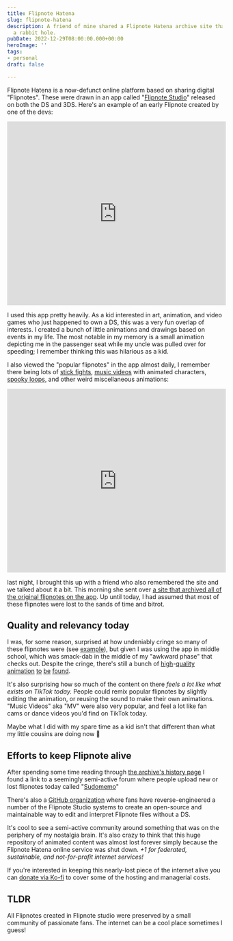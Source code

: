 ```yaml
---
title: Flipnote Hatena
slug: flipnote-hatena
description: A friend of mine shared a Flipnote Hatena archive site that sent me down
  a rabbit hole.
pubDate: 2022-12-29T08:00:00.000+00:00
heroImage: ''
tags:
- personal
draft: false

---
```

Flipnote Hatena is a now-defunct online platform based on sharing digital "Flipnotes". These were drawn in an app called "[Flipnote Studio](https://en.wikipedia.org/wiki/Flipnote_Studio)" released on both the DS and 3DS. Here's an example of an early Flipnote created by one of the devs:

<iframe src="https://archive.sudomemo.net/watch/embed/mm3d05l2nc3bcftirpkwckwy1nvc" scrolling="no" frameborder="0" height="429" width="512"></iframe>

I used this app pretty heavily. As a kid interested in art, animation, and video games who just happened to own a DS, this was a very fun overlap of interests. I created a bunch of little animations and drawings based on events in my life. The most notable in my memory is a small animation depicting me in the passenger seat while my uncle was pulled over for speeding; I remember thinking this was hilarious as a kid.

I also viewed the "popular flipnotes" in the app almost daily, I remember there being lots of [stick fights](https://www.sudomemo.net/watch/CBEEA0_0A95B9C620081_000), [music videos](https://archive.sudomemo.net/watch/mg3io13c0czbyyvl24kwn2udpnac) with animated characters, [spooky loops](https://flipnot.es/5UL8E13), and other weird miscellaneous animations:

<iframe src="https://archive.sudomemo.net/watch/embed/mw21bqmammy40dtweuatavgl1jbc" scrolling="no" frameborder="0" height="429" width="512"></iframe>

last night, I brought this up with a friend who also remembered the site and we talked about it a bit. This morning she sent over [a site that archived all of the original flipnotes on the app](https://archive.sudomemo.net/). Up until today, I had assumed that most of these flipnotes were lost to the sands of time and bitrot. 

## Quality and relevancy today

I was, for some reason, surprised at how undeniably cringe so many of these flipnotes were (see [example](https://flipnot.es/MY2918D)), but given I was using the app in middle school, which was smack-dab in the middle of my "awkward phase" that checks out. Despite the cringe, there's still a bunch of [high](https://flipnot.es/91YE8FP)-[quality](https://flipnot.es/32XFCYA) [animation](https://flipnot.es/C9DZK64) [to](https://flipnot.es/GES6CZ4) [be](https://flipnot.es/4YRU3D9) [found](https://flipnot.es/5KQLF4A).

It's also surprising how so much of the content on there _feels a lot like what exists on TikTok today._ People could remix popular flipnotes by slightly editing the animation, or reusing the sound to make their own animations. "Music Videos" aka "MV" were also very popular, and feel a lot like fan cams or dance videos you'd find on TikTok today.

Maybe what I did with my spare time as a kid isn't that different than what my little cousins are doing now 🤷

## Efforts to keep Flipnote alive

After spending some time reading through [the archive's history page](https://archive.sudomemo.net/history/) I found a link to a seemingly semi-active forum where people upload new or lost flipnotes today called "[Sudomemo](https://www.sudomemo.net/?utm_source=flipnotearchive)"

There's also a [GitHub organization](https://github.com/Flipnote-Collective) where fans have reverse-engineered a number of the Flipnote Studio systems to create an open-source and maintainable way to edit and interpret Flipnote files without a DS.

It's cool to see a semi-active community around something that was on the periphery of my nostalgia brain. It's also crazy to think that this huge repository of animated content was almost lost forever simply because the Flipnote Hatena online service was shut down.  _+1 for federated, sustainable, and not-for-profit internet services!_ 

If you're interested in keeping this nearly-lost piece of the internet alive you can [donate via Ko-fi](https://ko-fi.com/flipnotearchive) to cover some of the hosting and managerial costs.  

## TLDR

All Flipnotes created in Flipnote studio were preserved by a small community of passionate fans. The internet can be a cool place sometimes I guess! 